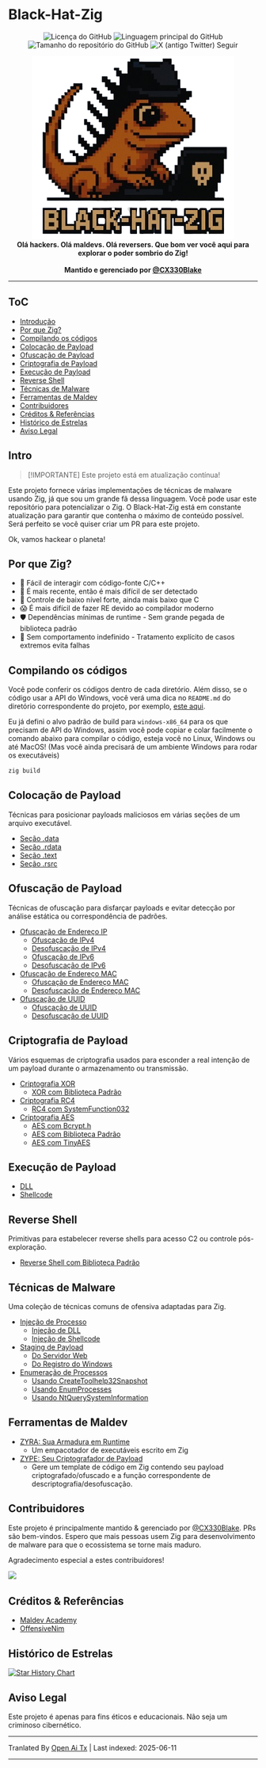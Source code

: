 # Black-Hat-Zig

<p align="center">
  <img alt="Licença do GitHub" src="https://img.shields.io/github/license/CX330Blake/black-hat-zig">
  <img alt="Linguagem principal do GitHub" src="https://img.shields.io/github/languages/top/cx330blake/black-hat-zig">
  <img alt="Tamanho do repositório do GitHub" src="https://img.shields.io/github/repo-size/cx330blake/black-hat-zig">
  <img alt="X (antigo Twitter) Seguir" src="https://img.shields.io/twitter/follow/CX330Blake">
</p>

<p height="350px" align="center">
  <img src="https://raw.githubusercontent.com/CX330Blake/Black-Hat-Zig/main/Black-Hat-Zig.png">
  <br/>
  <b>Olá hackers. Olá maldevs. Olá reversers. Que bom ver você aqui para explorar o poder sombrio do Zig!</b><br/><br/>
  <b>Mantido e gerenciado por <a href="https://github.com/cx330blake">@CX330Blake</a></b>
</p>

---

## ToC

- [Introdução](#intro)
- [Por que Zig?](#why-zig)
- [Compilando os códigos](#compiling-the-codes)
- [Colocação de Payload](#payload-placement)
- [Ofuscação de Payload](#payload-obfuscation)
- [Criptografia de Payload](#payload-encryption)
- [Execução de Payload](#payload-execution)
- [Reverse Shell](#reverse-shell)
- [Técnicas de Malware](#malware-techniques)
- [Ferramentas de Maldev](#maldev-tools)
- [Contribuidores](#contributors)
- [Créditos & Referências](#credits--references)
- [Histórico de Estrelas](#star-history)
- [Aviso Legal](#disclaimer)

## Intro

> [!IMPORTANTE]
> Este projeto está em atualização contínua!

Este projeto fornece várias implementações de técnicas de malware usando Zig, já que sou um grande fã dessa linguagem. Você pode usar este repositório para potencializar o Zig. O Black-Hat-Zig está em constante atualização para garantir que contenha o máximo de conteúdo possível. Será perfeito se você quiser criar um PR para este projeto.

Ok, vamos hackear o planeta!

## Por que Zig?

- 🤝 Fácil de interagir com código-fonte C/C++
- 🔎 É mais recente, então é mais difícil de ser detectado
- 💪 Controle de baixo nível forte, ainda mais baixo que C
- 😱 É mais difícil de fazer RE devido ao compilador moderno
- 🛡️ Dependências mínimas de runtime - Sem grande pegada de biblioteca padrão
- 🎯 Sem comportamento indefinido - Tratamento explícito de casos extremos evita falhas

## Compilando os códigos

Você pode conferir os códigos dentro de cada diretório. Além disso, se o código usar a API do Windows, você verá uma dica no `README.md` do diretório correspondente do projeto, por exemplo, [este aqui](https://raw.githubusercontent.com/CX330Blake/Black-Hat-Zig/main/Payload-Encryption/AES/bcrypt_aes/).

Eu já defini o alvo padrão de build para `windows-x86_64` para os que precisam de API do Windows, assim você pode copiar e colar facilmente o comando abaixo para compilar o código, esteja você no Linux, Windows ou até MacOS! (Mas você ainda precisará de um ambiente Windows para rodar os executáveis)

```bash
zig build
```

## Colocação de Payload

Técnicas para posicionar payloads maliciosos em várias seções de um arquivo executável.

- [Seção .data](https://raw.githubusercontent.com/CX330Blake/Black-Hat-Zig/main/Payload-Placement/dot_data_section/)
- [Seção .rdata](https://raw.githubusercontent.com/CX330Blake/Black-Hat-Zig/main/Payload-Placement/dot_rdata_section/)
- [Seção .text](https://raw.githubusercontent.com/CX330Blake/Black-Hat-Zig/main/Payload-Placement/dot_text_section/)
- [Seção .rsrc](https://raw.githubusercontent.com/CX330Blake/Black-Hat-Zig/main/Payload-Placement/dot_rsrc_section/)

## Ofuscação de Payload

Técnicas de ofuscação para disfarçar payloads e evitar detecção por análise estática ou correspondência de padrões.

- [Ofuscação de Endereço IP](https://raw.githubusercontent.com/CX330Blake/Black-Hat-Zig/main/Payload-Obfuscation/IP-Address-Obfuscation/)
  - [Ofuscação de IPv4](https://raw.githubusercontent.com/CX330Blake/Black-Hat-Zig/main/Payload-Obfuscation/IP-Address-Obfuscation/ipv4_obfuscation/)
  - [Desofuscação de IPv4](https://raw.githubusercontent.com/CX330Blake/Black-Hat-Zig/main/Payload-Obfuscation/IP-Address-Obfuscation/ipv4_deobfuscation/)
  - [Ofuscação de IPv6](https://raw.githubusercontent.com/CX330Blake/Black-Hat-Zig/main/Payload-Obfuscation/IP-Address-Obfuscation/ipv6_obfuscation/)
  - [Desofuscação de IPv6](https://raw.githubusercontent.com/CX330Blake/Black-Hat-Zig/main/Payload-Obfuscation/IP-Address-Obfuscation/ipv6_deobfuscation/)
- [Ofuscação de Endereço MAC](https://raw.githubusercontent.com/CX330Blake/Black-Hat-Zig/main/Payload-Obfuscation/MAC-Address-Obfuscation/)
  - [Ofuscação de Endereço MAC](https://raw.githubusercontent.com/CX330Blake/Black-Hat-Zig/main/Payload-Obfuscation/MAC-Address-Obfuscation/MACFuscation/)
  - [Desofuscação de Endereço MAC](https://raw.githubusercontent.com/CX330Blake/Black-Hat-Zig/main/Payload-Obfuscation/MAC-Address-Obfuscation/MACDeobfuscation/)
- [Ofuscação de UUID](https://raw.githubusercontent.com/CX330Blake/Black-Hat-Zig/main/Payload-Obfuscation/UUID-Obfuscation/)
  - [Ofuscação de UUID](https://raw.githubusercontent.com/CX330Blake/Black-Hat-Zig/main/Payload-Obfuscation/UUID-Obfuscation/UUIDFuscation/)
  - [Desofuscação de UUID](https://raw.githubusercontent.com/CX330Blake/Black-Hat-Zig/main/Payload-Obfuscation/UUID-Obfuscation/UUIDDeobfuscation/)

## Criptografia de Payload

Vários esquemas de criptografia usados para esconder a real intenção de um payload durante o armazenamento ou transmissão.

- [Criptografia XOR](https://raw.githubusercontent.com/CX330Blake/Black-Hat-Zig/main/Payload-Encryption/XOR/)
  - [XOR com Biblioteca Padrão](https://raw.githubusercontent.com/CX330Blake/Black-Hat-Zig/main/Payload-Encryption/XOR/std_lib_xor/)
- [Criptografia RC4](https://raw.githubusercontent.com/CX330Blake/Black-Hat-Zig/main/Payload-Encryption/RC4/)
  - [RC4 com SystemFunction032](https://raw.githubusercontent.com/CX330Blake/Black-Hat-Zig/main/Payload-Encryption/RC4/system_function_032_rc4/)
- [Criptografia AES](https://raw.githubusercontent.com/CX330Blake/Black-Hat-Zig/main/Payload-Encryption/AES/)
  - [AES com Bcrypt.h](https://raw.githubusercontent.com/CX330Blake/Black-Hat-Zig/main/Payload-Encryption/AES/bcrypt_aes/)
  - [AES com Biblioteca Padrão](https://raw.githubusercontent.com/CX330Blake/Black-Hat-Zig/main/Payload-Encryption/AES/std_aes/)
  - [AES com TinyAES](https://raw.githubusercontent.com/CX330Blake/Black-Hat-Zig/main/Payload-Encryption/AES/tiny_aes/)

## Execução de Payload

- [DLL](https://raw.githubusercontent.com/CX330Blake/Black-Hat-Zig/main/Payload-Execution/dll/)
- [Shellcode](https://raw.githubusercontent.com/CX330Blake/Black-Hat-Zig/main/Payload-Execution/shellcode/)

## Reverse Shell

Primitivas para estabelecer reverse shells para acesso C2 ou controle pós-exploração.

- [Reverse Shell com Biblioteca Padrão](https://raw.githubusercontent.com/CX330Blake/Black-Hat-Zig/main/Reverse-Shell/std_reverse_shell/)

## Técnicas de Malware

Uma coleção de técnicas comuns de ofensiva adaptadas para Zig.

- [Injeção de Processo](https://raw.githubusercontent.com/CX330Blake/Black-Hat-Zig/main/Malware-Techniques/Process-Injection/)
  - [Injeção de DLL](https://raw.githubusercontent.com/CX330Blake/Black-Hat-Zig/main/Malware-Techniques/Process-Injection/dll_injection/)
  - [Injeção de Shellcode](https://raw.githubusercontent.com/CX330Blake/Black-Hat-Zig/main/Malware-Techniques/Process-Injection/shellcode_injection/)
- [Staging de Payload](https://raw.githubusercontent.com/CX330Blake/Black-Hat-Zig/main/Malware-Techniques/Payload-Staging/)
  - [Do Servidor Web](https://raw.githubusercontent.com/CX330Blake/Black-Hat-Zig/main/Malware-Techniques/Payload-Staging/web_server/)
  - [Do Registro do Windows](https://raw.githubusercontent.com/CX330Blake/Black-Hat-Zig/main/Malware-Techniques/Payload-Staging/windows_registry/)
- [Enumeração de Processos](https://raw.githubusercontent.com/CX330Blake/Black-Hat-Zig/main/Malware-Techniques/Process-Enumeration/)
  - [Usando CreateToolhelp32Snapshot](https://raw.githubusercontent.com/CX330Blake/Black-Hat-Zig/main/Malware-Techniques/Process-Enumeration/create_tool_help_32_snapshot/)
  - [Usando EnumProcesses](https://raw.githubusercontent.com/CX330Blake/Black-Hat-Zig/main/Malware-Techniques/Process-Enumeration/enum_processes/)
  - [Usando NtQuerySystemInformation](https://raw.githubusercontent.com/CX330Blake/Black-Hat-Zig/main/Malware-Techniques/Process-Enumeration/nt_query_system_information/)

## Ferramentas de Maldev

- [ZYRA: Sua Armadura em Runtime](https://github.com/cx330blake/zyra)
  - Um empacotador de executáveis escrito em Zig
- [ZYPE: Seu Criptografador de Payload](https://github.com/cx330blake/zype)
  - Gere um template de código em Zig contendo seu payload criptografado/ofuscado e a função correspondente de descriptografia/desofuscação.

## Contribuidores

Este projeto é principalmente mantido & gerenciado por [@CX330Blake](https://github.com/CX330Blake). PRs são bem-vindos. Espero que mais pessoas usem Zig para desenvolvimento de malware para que o ecossistema se torne mais maduro.

Agradecimento especial a estes contribuidores!

<a href="https://github.com/CX330Blake/black-hat-zig/graphs/contributors">
  <img src="https://contrib.rocks/image?repo=CX330Blake/black-hat-zig" />
</a>

## Créditos & Referências

- [Maldev Academy](https://maldevacademy.com/)
- [OffensiveNim](https://github.com/byt3bl33d3r/OffensiveNim)

## Histórico de Estrelas

[![Star History Chart](https://api.star-history.com/svg?repos=CX330blake/black-hat-zig&type=Date)](https://www.star-history.com/#CX330blake/black-hat-zig&Date)

## Aviso Legal

Este projeto é apenas para fins éticos e educacionais. Não seja um criminoso cibernético.


---


Tranlated By [Open Ai Tx](https://github.com/OpenAiTx/OpenAiTx) | Last indexed: 2025-06-11


---